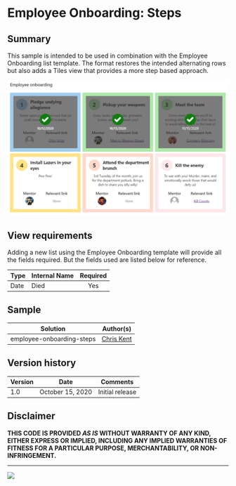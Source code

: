 # Employee Onboarding: Steps

## Summary
This sample is intended to be used in combination with the Employee Onboarding list template. The format restores the intended alternating rows but also adds a Tiles view that provides a more step based approach.

![Screenshot](./screenshot.png)

## View requirements

Adding a new list using the Employee Onboarding template will provide all the fields required. But the fields used are listed below for reference.

|Type|Internal Name|Required|
|---|---|:---:|
|Date|Died|Yes|

## Sample

Solution|Author(s)
--------|---------
employee-onboarding-steps | [Chris Kent](https://twitter.com/thechriskent)

## Version history

Version|Date|Comments
-------|----|--------
1.0|October 15, 2020|Initial release

## Disclaimer
**THIS CODE IS PROVIDED *AS IS* WITHOUT WARRANTY OF ANY KIND, EITHER EXPRESS OR IMPLIED, INCLUDING ANY IMPLIED WARRANTIES OF FITNESS FOR A PARTICULAR PURPOSE, MERCHANTABILITY, OR NON-INFRINGEMENT.**

---

<img src="https://telemetry.sharepointpnp.com/sp-dev-list-formatting/view-samples/employee-onboarding-steps" />